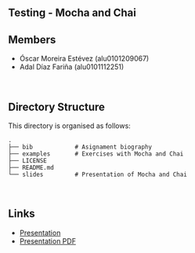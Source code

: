 ## Testing - Mocha and Chai

## Members

- Óscar Moreira Estévez (alu0101209067)
- Adal Díaz Fariña (alu0101112251)

<br>

## Directory Structure

This directory is organised as follows:

	.
	├── bib            # Asignament biography
	├── examples       # Exercises with Mocha and Chai
	├── LICENSE
	├── README.md
	└── slides         # Presentation of Mocha and Chai
        
<br>

## Links

- [Presentation](https://docs.google.com/presentation/d/1xTFGllQaFj5AMK5kv1sNGqo_S9pO9W4epKz-brF-cH8/edit)
- [Presentation PDF]()

